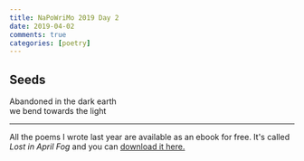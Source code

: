```yaml
---   
title: NaPoWriMo 2019 Day 2  
date: 2019-04-02
comments: true  
categories: [poetry]
---  
```

  
<h2>Seeds</h2>  
<!-- /wp:heading -->  

  
<p>Abandoned in the dark earth<br />we bend towards the light</p>  


 
<hr class="wp-block-separator"/>  
 

  
<p>All the poems I wrote last year are available as an ebook for free. It's called <em>Lost in April Fog </em>and you can <a href="/aprilfog/">download it here. </a></p>  

